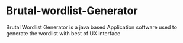 # Brutal-wordlist-Generator
Brutal Wordlist Generator is a java based Application software used to generate the wordlist with best of UX interface
